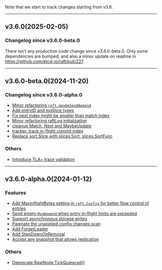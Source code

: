 Note that we start to track changes starting from v3.6.

<hr>

## v3.6.0(2025-02-05)

### Changelog since v3.6.0-beta.0
There isn't any production code change since v3.6.0-beta.0. Only some dependencies
are bumped, and also a minor update on readme in https://github.com/etcd-io/raft/pull/227.

<hr>

## v3.6.0-beta.0(2024-11-20)

### Changelog since v3.6.0-alpha.0
- [Minor refactoring `raft.maybeSendAppend`](https://github.com/etcd-io/raft/pull/136)
- [Add entryID and logSlice types](https://github.com/etcd-io/raft/pull/145)
- [Fix next index might be smaller than match index](https://github.com/etcd-io/raft/pull/149)
- [Minor refactoring raftLog initialization](https://github.com/etcd-io/raft/pull/151)
- [cleanup Match, Next and MaybeUpdate](https://github.com/etcd-io/raft/pull/165)
- [tracker: track in-flight commit index](https://github.com/etcd-io/raft/pull/171)
- [Replace sort.Slice with slices.Sort, slices.SortFunc](https://github.com/etcd-io/raft/pull/221)

### Others
- [Introduce TLA+ trace validation](https://github.com/etcd-io/raft/pull/113)

<hr>

## v3.6.0-alpha.0(2024-01-12)

### Features
- [Add MaxInflightBytes setting in `raft.Config` for better flow control of entries](https://github.com/etcd-io/etcd/pull/14624)
- [Send empty `MsgAppend` when entry in-flight limits are exceeded](https://github.com/etcd-io/etcd/pull/14633)
- [Support asynchronous storage writes](https://github.com/etcd-io/raft/pull/8)
- [Paginate the unapplied config changes scan](https://github.com/etcd-io/raft/pull/32)
- [Add ForgetLeader](https://github.com/etcd-io/raft/pull/78)
- [Add StepDownOnRemoval](https://github.com/etcd-io/raft/pull/79)
- [Accept any snapshot that allows replication](https://github.com/etcd-io/raft/pull/110)

### Others
- [Deprecate RawNode.TickQuiesced()](https://github.com/etcd-io/raft/pull/62)
